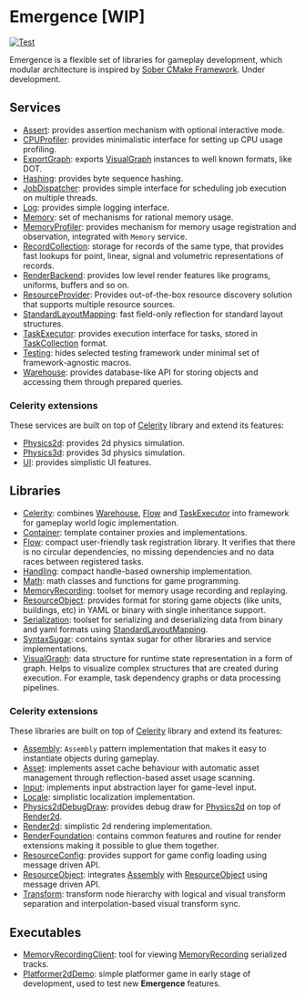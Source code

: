 # Emergence [WIP]

[![Test](https://github.com/KonstantinTomashevich/Emergence/actions/workflows/Test.yml/badge.svg?branch=master&event=push)](https://github.com/KonstantinTomashevich/Emergence/actions/workflows/Test.yml)

Emergence is a flexible set of libraries for gameplay development, which modular architecture is inspired by
[Sober CMake Framework](https://github.com/KonstantinTomashevich/Sober). Under development.

## Services

- [Assert](./Service/Assert/README.md): provides assertion mechanism with optional interactive mode.
- [CPUProfiler](./Service/CPUProfiler/README.md): provides minimalistic interface for setting up CPU usage profiling.
- [ExportGraph](./Service/ExportGraph/README.md): exports [VisualGraph](./Library/Public/VisualGraph/README.md)
  instances to well known formats, like DOT.
- [Hashing](./Service/Hashing/README.md): provides byte sequence hashing.
- [JobDispatcher](./Service/JobDispatcher/README.md): provides simple interface for scheduling job execution
  on multiple threads.
- [Log](./Service/Log/README.md): provides simple logging interface.
- [Memory](./Service/Memory/README.md): set of mechanisms for rational memory usage.
- [MemoryProfiler](./Service/MemoryProfiler/README.md): provides mechanism for memory usage registration and
  observation, integrated with `Memory` service.
- [RecordCollection](./Service/RecordCollection/README.md): storage for records of the same type, that provides fast
  lookups for point, linear, signal and volumetric representations of records.
- [RenderBackend](./Service/RenderBackend/README.md): provides low level render features like programs, uniforms, 
  buffers and so on.
- [ResourceProvider](./Service/ResourceProvider/README.md): Provides out-of-the-box resource discovery solution 
  that supports multiple resource sources.
- [StandardLayoutMapping](./Service/StandardLayoutMapping/README.md): fast field-only reflection for standard layout
  structures.
- [TaskExecutor](./Service/TaskExecutor/README.md): provides execution interface for tasks, stored
  in [TaskCollection](./Library/Private/TaskCollection/README.md) format.
- [Testing](./Service/Testing/README.md): hides selected testing framework under minimal set of framework-agnostic
  macros.
- [Warehouse](./Service/Warehouse/README.md): provides database-like API for storing objects and accessing them through
  prepared queries.

### Celerity extensions

These services are built on top of [Celerity](./Library/Public/Celerity/README.md) library and extend its features:

- [Physics2d](./Service/Celerity/Extension/Physics2d/README.md): provides 2d physics simulation.
- [Physics3d](./Service/Celerity/Extension/Physics3d/README.md): provides 3d physics simulation.
- [UI](./Service/Celerity/Extension/UI/README.md): provides simplistic UI features.

## Libraries

- [Celerity](./Library/Public/Celerity/README.md): combines [Warehouse](./Service/Warehouse/README.md),
  [Flow](./Library/Public/Flow/README.md) and [TaskExecutor](./Service/TaskExecutor/README.md) into framework
  for gameplay world logic implementation.
- [Container](./Library/Public/Container/README.md): template container proxies and implementations.
- [Flow](./Library/Public/Flow/README.md): compact user-friendly task registration library. It verifies that there is no
  circular dependencies, no missing dependencies and no data races between registered tasks.
- [Handling](./Library/Public/Handling/README.md): compact handle-based ownership implementation.
- [Math](./Library/Public/Math/README.md): math classes and functions for game programming.
- [MemoryRecording](./Library/Public/MemoryRecording/README.md): toolset for memory usage recording and replaying.
- [ResourceObject](Library/Public/ResourceObject/README.md): provides format for storing game objects (like units,
  buildings, etc) in YAML or binary with single inheritance support.
- [Serialization](./Library/Public/Serialization/README.md): toolset for serializing and deserializing data from 
  binary and yaml formats using [StandardLayoutMapping](./Service/StandardLayoutMapping/README.md).
- [SyntaxSugar](./Library/Public/SyntaxSugar/README.md): contains syntax sugar for other libraries and service
  implementations.
- [VisualGraph](./Library/Public/VisualGraph/README.md): data structure for runtime state representation in a form of
  graph. Helps to visualize complex structures that are created during execution. For example, task dependency graphs or
  data processing pipelines.

### Celerity extensions

These libraries are built on top of [Celerity](./Library/Public/Celerity/README.md) library and extend its features:

- [Assembly](./Library/Public/Celerity/Extension/Assembly/README.md): `Assembly` pattern implementation that makes
  it easy to instantiate objects during gameplay.
- [Asset](./Library/Public/Celerity/Extension/Asset/README.md): implements asset cache behaviour with automatic asset
  management through reflection-based asset usage scanning.
- [Input](./Library/Public/Celerity/Extension/Input/README.md): implements input abstraction layer for game-level input.
- [Locale](./Library/Public/Celerity/Extension/Locale/README.md): simplistic localization implementation.
- [Physics2dDebugDraw](./Library/Public/Celerity/Extension/Physics2dDebugDraw/README.md): provides debug draw for
  [Physics2d](./Service/Celerity/Extension/Physics2d/README.md) on top of
  [Render2d](./Library/Public/Celerity/Extension/Render2d/README.md).
- [Render2d](./Library/Public/Celerity/Extension/Render2d/README.md): simplistic 2d rendering implementation.
- [RenderFoundation](./Library/Public/Celerity/Extension/RenderFoundation/README.md): contains common features and 
  routine for render extensions making it possible to glue them together.
- [ResourceConfig](./Library/Public/Celerity/Extension/ResourceConfig/README.md): provides support for game config 
  loading using message driven API.
- [ResourceObject](./Library/Public/Celerity/Extension/ResourceObject/README.md): integrates
  [Assembly](./Library/Public/Celerity/Extension/Assembly/README.md) with
  [ResourceObject](Library/Public/ResourceObject/README.md) using message driven API.
- [Transform](./Library/Public/Celerity/Extension/Transform/README.md): transform node hierarchy with logical and 
  visual transform separation and interpolation-based visual transform sync.

## Executables

- [MemoryRecordingClient](./Executable/MemoryRecordingClient/README.md):
  tool for viewing [MemoryRecording](./Library/Public/MemoryRecording/README.md) serialized tracks.
- [Platformer2dDemo](./Executable/Platformer2dDemo/README.md): simple platformer game in early stage of development,
  used to test new **Emergence** features.
